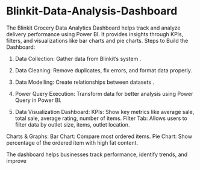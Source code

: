 # Blinkit-Data-Analysis-Dashboard
The Blinkit Grocery Data Analytics Dashboard helps track and analyze delivery performance using Power BI. It provides insights through KPIs, filters, and visualizations like bar charts and pie charts.
Steps to Build the Dashboard:

1. Data Collection:
Gather data from Blinkit’s system .

2. Data Cleaning:
Remove duplicates, fix errors, and format data properly.

3. Data Modelling:
Create relationships between datasets .

4. Power Query Execution:
Transform data for better analysis using Power Query in Power BI.

5. Data Visualization Dashboard:
KPIs: Show key metrics like average sale, total sale, average rating, number of items.
Filter Tab: Allows users to filter data by outlet size, items, outlet location.

Charts & Graphs:
Bar Chart: Compare most ordered items.
Pie Chart: Show percentage of the ordered item with high fat content.


The dashboard helps businesses track performance, identify trends, and improve  
